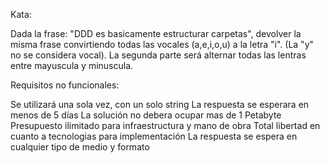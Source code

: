 Kata:

Dada la frase: "DDD es basicamente estructurar carpetas", devolver la misma frase convirtiendo todas las vocales (a,e,i,o,u) a la letra "i". (La "y" no se considera vocal).
La segunda parte será alternar todas las lentras entre mayuscula y minuscula.

Requisitos no funcionales:

Se utilizará una sola vez, con un solo string
La respuesta se esperara en menos de 5 días
La solución no debera ocupar mas de 1 Petabyte
Presupuesto ilimitado para infraestructura y mano de obra
Total libertad en cuanto a tecnologias para implementación
La respuesta se espera en cualquier tipo de medio y formato